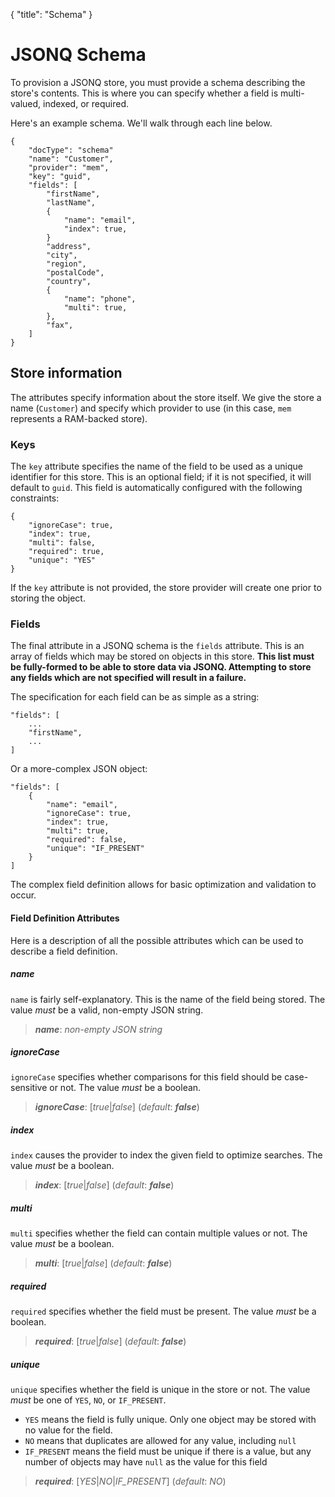 {
	"title": "Schema"
}

# JSONQ Schema

To provision a JSONQ store, you must provide a schema describing the store's contents. This is where
you can specify whether a field is multi-valued, indexed, or required.

Here's an example schema. We'll walk through each line below.

	{
		"docType": "schema"
		"name": "Customer",
		"provider": "mem",
		"key": "guid",
		"fields": [
			"firstName",
			"lastName",
			{
				"name": "email",
				"index": true,
			}
			"address",
			"city",
			"region",
			"postalCode",
			"country",
			{
				"name": "phone",
				"multi": true,
			},
			"fax",
		]
	}

## Store information

The attributes specify information about the store itself. We give the store a name
(`Customer`) and specify which provider to use (in this case, `mem` represents a RAM-backed store).

### Keys
The `key` attribute specifies the name of the field to be used as a unique identifier for this
store. This is an optional field; if it is not specified, it will default to `guid`. This field is
automatically configured with the following constraints:

	{
		"ignoreCase": true,
		"index": true,
		"multi": false,
		"required": true,
		"unique": "YES"
	}

If the `key` attribute is not provided, the store provider will create one prior to storing the
object.

### Fields

The final attribute in a JSONQ schema is the `fields` attribute. This is an array of fields which
may be stored on objects in this store. **This list must be fully-formed to be able to store data via
JSONQ. Attempting to store any fields which are not specified will result in a failure.**

The specification for each field can be as simple as a string:

	"fields": [
		...
		"firstName",
		...
	]

Or a more-complex JSON object:

	"fields": [
		{
			"name": "email",
			"ignoreCase": true,
			"index": true,
			"multi": true,
			"required": false,
			"unique": "IF_PRESENT"
		}
	]

The complex field definition allows for basic optimization and validation to occur.

#### Field Definition Attributes

Here is a description of all the possible attributes which can be used to describe a field definition.

##### name

`name` is fairly self-explanatory. This is the name of the field being stored. The
value *must* be a valid, non-empty JSON string.

> ***name***: *non-empty JSON string*

##### ignoreCase

`ignoreCase` specifies whether comparisons for this field should be case-sensitive or
not. The value *must* be a boolean.

> ***ignoreCase***: \[*true*|*false*\] (*default*: ***false***)

##### index

`index` causes the provider to index the given field to optimize searches. The value *must* be a boolean.

> ***index***: \[*true*|*false*\] (*default*: ***false***)

##### multi

`multi` specifies whether the field can contain multiple values or not. The value *must* be a boolean.

> ***multi***: \[*true*|*false*\] (*default*: ***false***)

##### required

`required` specifies whether the field must be present. The value *must* be a boolean.

> ***required***: \[*true*|*false*\] (*default*: ***false***)

##### unique

`unique` specifies whether the field is unique in the store or not. The value *must* be one of
`YES`, `NO`, or `IF_PRESENT`. 

 - `YES` means the field is fully unique. Only one object may be stored with no value for the field.
 - `NO` means that duplicates are allowed for any value, including `null`
 - `IF_PRESENT` means the field must be unique if there is a value, but any number of objects may have `null` as the value for this field

> ***required***: \[*YES*|*NO*|*IF_PRESENT*\] (*default*: *NO*)
